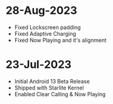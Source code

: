 # 28-Aug-2023
- Fixed Lockscreen padding
- Fixed Adaptive Charging 
- Fixed Now Playing and it's alignment

# 23-Jul-2023
- Initial Android 13 Beta Release
- Shipped with Starlite Kernel
- Enabled Clear Calling & Now Playing

